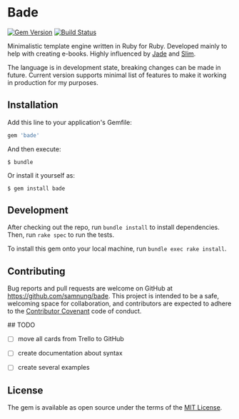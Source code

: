 
# Bade

[![Gem Version](https://badge.fury.io/rb/bade.svg)](http://badge.fury.io/rb/bade)
[![Build Status](https://travis-ci.org/samnung/bade.svg?branch=master)](https://travis-ci.org/samnung/bade)      

Minimalistic template engine written in Ruby for Ruby. Developed mainly to help with creating e-books. Highly influenced by [Jade](http://jade-lang.com) and [Slim](http://slim-lang.com).

The language is in development state, breaking changes can be made in future. Current version supports minimal list of features to make it working in production for my purposes.


## Installation

Add this line to your application's Gemfile:

```ruby
gem 'bade'
```

And then execute:

    $ bundle

Or install it yourself as:

    $ gem install bade


## Development

After checking out the repo, run `bundle install` to install dependencies. Then, run `rake spec` to run the tests.

To install this gem onto your local machine, run `bundle exec rake install`.


## Contributing

Bug reports and pull requests are welcome on GitHub at https://github.com/samnung/bade. This project is intended to be a safe, welcoming space for collaboration, and contributors are expected to adhere to the [Contributor Covenant](contributor-covenant.org) code of conduct.


## TODO

- [ ] move all cards from Trello to GitHub
- [ ] create documentation about syntax
- [ ] create several examples


## License

The gem is available as open source under the terms of the [MIT License](http://opensource.org/licenses/MIT).
